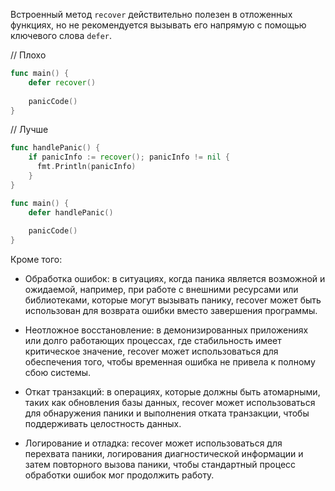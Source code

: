 Встроенный метод `recover` действительно полезен в отложенных функциях, но не рекомендуется вызывать его напрямую с помощью ключевого слова `defer`.

// Плохо
```go
func main() {
    defer recover() 
  
    panicCode() 
}
```

// Лучше
```go
func handlePanic() {
    if panicInfo := recover(); panicInfo != nil {
      fmt.Println(panicInfo)
    }
}

func main() {
    defer handlePanic()
  
    panicCode()
}
```

Кроме того:

- Обработка ошибок: в ситуациях, когда паника является возможной и ожидаемой, например, при работе с внешними ресурсами или библиотеками, которые могут вызывать панику, recover может быть использован для возврата ошибки вместо завершения программы.

- Неотложное восстановление: в демонизированных приложениях или долго работающих процессах, где стабильность имеет критическое значение, recover может использоваться для обеспечения того, чтобы временная ошибка не привела к полному сбою системы.

- Откат транзакций: в операциях, которые должны быть атомарными, таких как обновления базы данных, recover может использоваться для обнаружения паники и выполнения отката транзакции, чтобы поддерживать целостность данных.

- Логирование и отладка: recover может использоваться для перехвата паники, логирования диагностической информации и затем повторного вызова паники, чтобы стандартный процесс обработки ошибок мог продолжить работу.